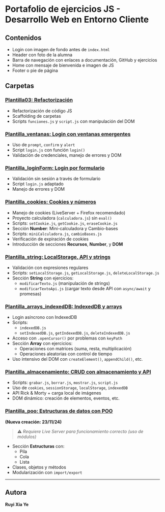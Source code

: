 # Portafolio de ejercicios JS - Desarrollo Web en Entorno Cliente

## Contenidos
- Login con imagen de fondo antes de `index.html`
- Header con foto de la alumna
- Barra de navegación con enlaces a documentación, GitHub y ejercicios
- Home con mensaje de bienvenida e imagen de JS
- Footer o pie de página

## Carpetas

### [Plantilla03: Refactorización](https://rxy94.github.io/javascript_dwec/plantilla03/)
- Refactorización de código JS
- Scaffolding de carpetas
- Scripts `funciones.js` y `script.js` con manipulación del DOM

### [Plantilla_ventanas: Login con ventanas emergentes](https://rxy94.github.io/javascript_dwec/plantilla_ventanas/)
- Uso de `prompt`, `confirm` y `alert`
- Script `login.js` con función `login()`
- Validación de credenciales, manejo de errores y DOM

### [Plantilla_loginForm: Login por formulario](https://rxy94.github.io/javascript_dwec/plantilla_loginForm/)
- Validación sin sesión a través de formulario
- Script `login.js` adaptado
- Manejo de errores y DOM

### [Plantilla_cookies: Cookies y números](https://rxy94.github.io/javascript_dwec/plantilla_cookies/login.html)
- Manejo de cookies (LiveServer + Firefox recomendado)
- Proyecto calculadora (`calculadora.js`) sin `eval()`
- Scripts: `setCookie.js`, `getCookie.js`, `eraseCookie.js`
- Sección **Number**: Mini-calculadora y Cambio-bases
- Scripts: `miniCalculadora.js`, `cambioBases.js`
- Verificación de expiración de cookies
- Introducción de secciones **Recursos**, **Number**, y **DOM**

### [Plantilla_string: LocalStorage, API y strings](https://rxy94.github.io/javascript_dwec/plantilla_string/login.html)
- Validación con expresiones regulares
- Scripts: `setLocalStorage.js`, `getLocalStorage.js`, `deleteLocalStorage.js`
- Sección **String** con ejercicios:
  - `modificarTexto.js` (manipulación de strings)
  - `modificarTextoApi.js` (cargar texto desde API con `async/await` y promesas)

### [Plantilla_arrays_indexedDB: IndexedDB y arrays](https://rxy94.github.io/javascript_dwec/plantilla_arrays_indexedDB/login.html)
- Login asíncrono con IndexedDB
- Scripts:
  - `indexedDB.js`
  - `setIndexedDB.js`, `getIndexedDB.js`, `deleteIndexedDB.js`
- Acceso con `.openCursor()` por problemas con `keyPath`
- Sección **Array** con ejercicios:
  - Operaciones con matrices (suma, resta, multiplicación)
  - Operaciones aleatorias con control de tiempo
- Uso intensivo del DOM con `createElement()`, `appendChild()`, etc.

### [Plantilla_almacenamiento: CRUD con almacenamiento y API](https://rxy94.github.io/javascript_dwec/plantilla_almacenamiento/login.html)
- Scripts: `grabar.js`, `borrar.js`, `mostrar.js`, `script.js`
- Uso de `cookies`, `sessionStorage`, `localStorage`, `indexedDB`
- API Rick & Morty + carga local de imágenes
- DOM dinámico: creación de elementos, eventos, etc.

### [Plantilla_poo: Estructuras de datos con POO](https://rxy94.github.io/javascript_dwec/plantilla_poo/login.html)
**(Nueva creación: 23/11/24)**  
> ⚠️ *Requiere Live Server para funcionamiento correcto (uso de módulos)*

- Sección **Estructuras** con:
  - Pila
  - Cola
  - Lista
- Clases, objetos y métodos
- Modularización con `import/export`

---

## Autora

**Ruyi Xia Ye**

